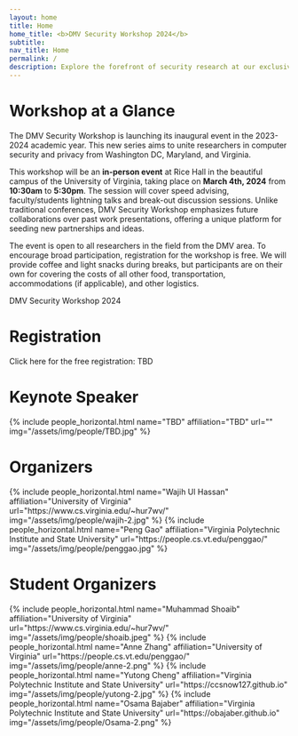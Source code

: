```yaml
---
layout: home
title: Home
home_title: <b>DMV Security Workshop 2024</b>
subtitle:
nav_title: Home
permalink: /
description: Explore the forefront of security research at our exclusive workshop, uniting aspiring researchers from Washington D.C., Maryland, and Virginia.
---
```


# Workshop at a Glance

The DMV Security Workshop is launching its inaugural event in the 2023-2024 academic year. This new series aims to unite researchers in computer security and privacy from Washington DC, Maryland, and Virginia.

This workshop will be an **in-person event** at Rice Hall in the beautiful campus of the University of Virginia, taking place on <b>March 4th, 2024</b> from **10:30am** to **5:30pm**. The session will cover speed advising, faculty/students lightning talks and break-out discussion sessions. Unlike traditional conferences, DMV Security Workshop emphasizes future collaborations over past work presentations, offering a unique platform for seeding new partnerships and ideas.

The event is open to all researchers in the field from the DMV area. To encourage broad participation, registration for the workshop is free. We will provide coffee and light snacks during breaks, but participants are on their own for covering the costs of all other food, transportation, accommodations (if applicable), and other logistics.

DMV Security Workshop 2024

# Registration

Click here for the free registration: TBD

# Keynote Speaker
<div class="row row-cols-2 projects pt-3 pb-3">
  {% include people_horizontal.html name="TBD" affiliation="TBD" url="" img="/assets/img/people/TBD.jpg" %}
</div>


# Organizers
<div class="row row-cols-2 projects pt-3 pb-3">
  {% include people_horizontal.html name="Wajih Ul Hassan" affiliation="University of Virginia" url="https://www.cs.virginia.edu/~hur7wv/" img="/assets/img/people/wajih-2.jpg" %}
  {% include people_horizontal.html name="Peng Gao" affiliation="Virginia Polytechnic Institute and State University" url="https://people.cs.vt.edu/penggao/" img="/assets/img/people/penggao.jpg" %}
</div>

# Student Organizers
<div class="row row-cols-2 projects pt-3 pb-3">
  {% include people_horizontal.html name="Muhammad Shoaib" affiliation="University of Virginia" url="https://www.cs.virginia.edu/~hur7wv/" img="/assets/img/people/shoaib.jpeg" %}
  {% include people_horizontal.html name="Anne Zhang" affiliation="University of Virginia" url="https://people.cs.vt.edu/penggao/" img="/assets/img/people/anne-2.png" %}
  {% include people_horizontal.html name="Yutong Cheng" affiliation="Virginia Polytechnic Institute and State University" url="https://ccsnow127.github.io" img="/assets/img/people/yutong-2.jpg" %}
  {% include people_horizontal.html name="Osama Bajaber" affiliation="Virginia Polytechnic Institute and State University" url="https://obajaber.github.io" img="/assets/img/people/Osama-2.png" %}
</div>